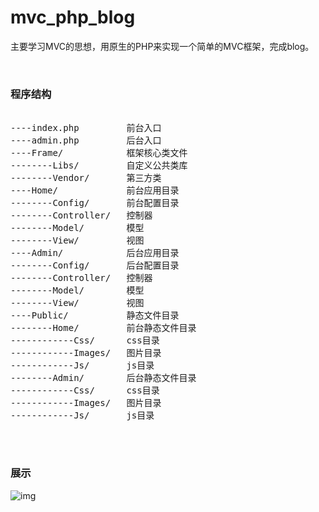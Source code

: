# mvc_php_blog
主要学习MVC的思想，用原生的PHP来实现一个简单的MVC框架，完成blog。

<br>

### 程序结构

<pre>

----index.php         前台入口  
----admin.php         后台入口  
----Frame/            框架核心类文件  
--------Libs/         自定义公共类库  
--------Vendor/       第三方类  
----Home/             前台应用目录  
--------Config/       前台配置目录  
--------Controller/   控制器  
--------Model/        模型  
--------View/         视图  
----Admin/            后台应用目录  
--------Config/       后台配置目录  
--------Controller/   控制器  
--------Model/        模型  
--------View/         视图  
----Public/           静态文件目录  
--------Home/         前台静态文件目录  
------------Css/      css目录  
------------Images/   图片目录  
------------Js/       js目录  
--------Admin/        后台静态文件目录  
------------Css/      css目录  
------------Images/   图片目录  
------------Js/       js目录

</pre>

<br>

### 展示

![img](https://github.com/Falling0/mvc_php_blog/blob/master/demo_img/demo.gif)

